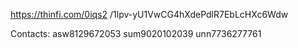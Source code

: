 
https://thinfi.com/0iqs2
/1lpv-yU1VwCG4hXdePdlR7EbLcHXc6Wdw

Contacts:
asw8129672053
sum9020102039
unn7736277761
